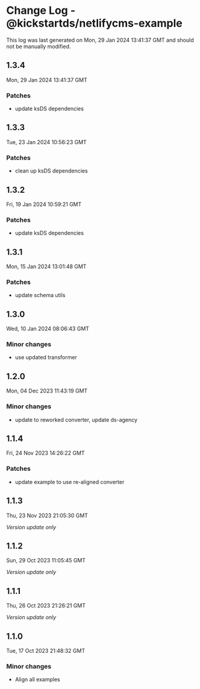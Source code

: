 # Change Log - @kickstartds/netlifycms-example

This log was last generated on Mon, 29 Jan 2024 13:41:37 GMT and should not be manually modified.

## 1.3.4
Mon, 29 Jan 2024 13:41:37 GMT

### Patches

- update ksDS dependencies

## 1.3.3
Tue, 23 Jan 2024 10:56:23 GMT

### Patches

- clean up ksDS dependencies

## 1.3.2
Fri, 19 Jan 2024 10:59:21 GMT

### Patches

- update ksDS dependencies

## 1.3.1
Mon, 15 Jan 2024 13:01:48 GMT

### Patches

- update schema utils

## 1.3.0
Wed, 10 Jan 2024 08:06:43 GMT

### Minor changes

- use updated transformer

## 1.2.0
Mon, 04 Dec 2023 11:43:19 GMT

### Minor changes

- update to reworked converter, update ds-agency

## 1.1.4
Fri, 24 Nov 2023 14:26:22 GMT

### Patches

- update example to use re-aligned converter

## 1.1.3
Thu, 23 Nov 2023 21:05:30 GMT

_Version update only_

## 1.1.2
Sun, 29 Oct 2023 11:05:45 GMT

_Version update only_

## 1.1.1
Thu, 26 Oct 2023 21:26:21 GMT

_Version update only_

## 1.1.0
Tue, 17 Oct 2023 21:48:32 GMT

### Minor changes

- Align all examples

